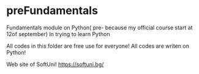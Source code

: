 # preFundamentals
Fundamentals module on Python( pre- because my official course start at 12of september)
In trying to learn Python

All codes in this folder are free use for everyone!
All codes are writen on Python!

Web site of SoftUni!
https://softuni.bg/
